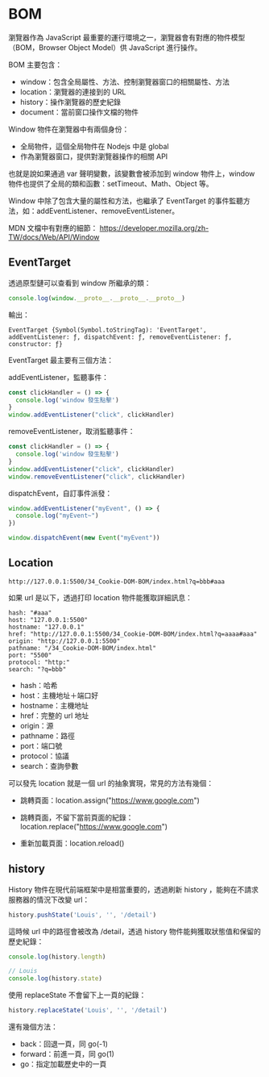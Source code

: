 # BOM

瀏覽器作為 JavaScript 最重要的運行環境之一，瀏覽器會有對應的物件模型（BOM，Browser Object Model）供 JavaScript 進行操作。

BOM 主要包含：

- window：包含全局屬性、方法、控制瀏覽器窗口的相關屬性、方法
- location：瀏覽器的連接到的 URL
- history：操作瀏覽器的歷史紀錄
- document：當前窗口操作文檔的物件

Window 物件在瀏覽器中有兩個身份：

- 全局物件，這個全局物件在 Nodejs 中是 global
- 作為瀏覽器窗口，提供對瀏覽器操作的相關 API

也就是說如果通過 var 聲明變數，該變數會被添加到 window 物件上，window 物件也提供了全局的類和函數：setTimeout、Math、Object 等。

Window 中除了包含大量的屬性和方法，也繼承了 EventTarget 的事件監聽方法，如：addEventListener、removeEventListener。

MDN 文檔中有對應的細節： https://developer.mozilla.org/zh-TW/docs/Web/API/Window



## EventTarget

透過原型鏈可以查看到 window 所繼承的類：

```js
console.log(window.__proto__.__proto__.__proto__)
```

輸出：

```
EventTarget {Symbol(Symbol.toStringTag): 'EventTarget', addEventListener: ƒ, dispatchEvent: ƒ, removeEventListener: ƒ, constructor: ƒ}
```

EventTarget 最主要有三個方法：

addEventListener，監聽事件：

```js
const clickHandler = () => {
  console.log('window 發生點擊')
}
window.addEventListener("click", clickHandler)
```

removeEventListener，取消監聽事件：

```js
const clickHandler = () => {
  console.log('window 發生點擊')
}
window.addEventListener("click", clickHandler)
window.removeEventListener("click", clickHandler)
```

dispatchEvent，自訂事件派發：

```js
window.addEventListener("myEvent", () => {
  console.log("myEvent~")
})

window.dispatchEvent(new Event("myEvent"))
```



## Location

```
http://127.0.0.1:5500/34_Cookie-DOM-BOM/index.html?q=bbb#aaa
```

如果 url 是以下，透過打印 location 物件能獲取詳細訊息：

```
hash: "#aaa"
host: "127.0.0.1:5500"
hostname: "127.0.0.1"
href: "http://127.0.0.1:5500/34_Cookie-DOM-BOM/index.html?q=aaaa#aaa"
origin: "http://127.0.0.1:5500"
pathname: "/34_Cookie-DOM-BOM/index.html"
port: "5500"
protocol: "http:"
search: "?q=bbb"
```

- hash：哈希
- host：主機地址＋端口好
- hostname：主機地址
- href：完整的 url 地址
- origin：源
- pathname：路徑
- port：端口號
- protocol：協議
- search：查詢參數

可以發先 location 就是一個 url 的抽象實現，常見的方法有幾個：

- 跳轉頁面：location.assign("https://www.google.com")

- 跳轉頁面，不留下當前頁面的紀錄：location.replace("https://www.google.com")

- 重新加載頁面：location.reload()



## history

History 物件在現代前端框架中是相當重要的，透過刷新 history ，能夠在不請求服務器的情況下改變 url：

```js
history.pushState('Louis', '', '/detail')
```

這時候 url 中的路徑會被改為 /detail，透過 history 物件能夠獲取狀態值和保留的歷史紀錄：

```js
console.log(history.length)
```

```js
// Louis
console.log(history.state)
```

使用 replaceState 不會留下上一頁的紀錄：

```js
history.replaceState('Louis', '', '/detail')
```

還有幾個方法：

- back：回退一頁，同 go(-1)
- forward：前進一頁，同 go(1)
- go：指定加載歷史中的一頁